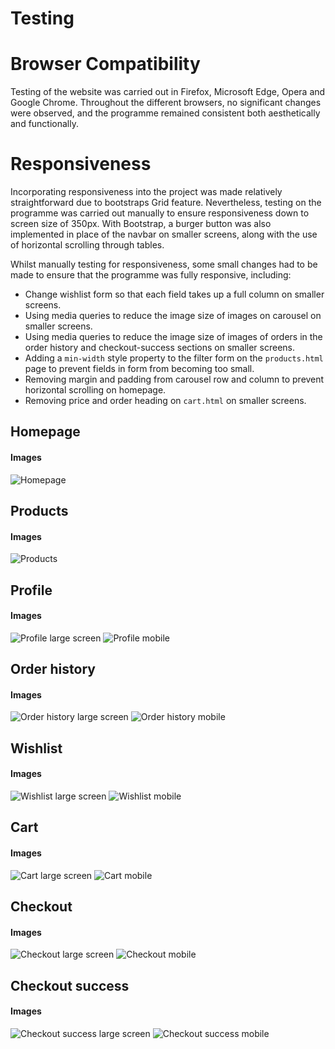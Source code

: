 # Testing

# Browser Compatibility
Testing of the website was carried out in Firefox, Microsoft Edge, Opera and Google Chrome. Throughout the different browsers, no significant changes were observed, and the programme remained consistent both aesthetically and functionally.

# **Responsiveness**
Incorporating responsiveness into the project was made relatively straightforward due to bootstraps Grid feature. Nevertheless, testing on the programme was carried out manually to ensure responsiveness down to screen size of 350px. With Bootstrap, a burger button was also implemented in place of the navbar on smaller screens, along with the use of horizontal scrolling through tables.  

Whilst manually testing for responsiveness, some small changes had to be made to ensure that the programme was fully responsive, including:

* Change wishlist form so that each field takes up a full column on smaller screens.
* Using media queries to reduce the image size of images on carousel on smaller screens.
* Using media queries to reduce the image size of images of orders in the order history and checkout-success sections on smaller screens.
* Adding a ```min-width``` style property to the filter form on the ```products.html``` page to prevent fields in form from becoming too small.
* Removing margin and padding from carousel row and column to prevent horizontal scrolling on homepage.
* Removing price and order heading on ```cart.html``` on smaller screens.

## Homepage
#### **Images**
![Homepage](static/static-images/responsive-testing-homepage.PNG "Homepage")

## Products
#### **Images**
![Products](static/static-images/responsive-testing-products.PNG "Products")

## Profile
#### **Images**
![Profile large screen](static/static-images/responsive-testing-profile-large-screen.png "Profile large screen")
![Profile mobile](static/static-images/responsive-testing-order-history-mobile.png "Profile mobile")

## Order history
#### **Images**
![Order history large screen](static/static-images/responsive-testing-order-history-large-screen.png "Order history large screen")
![Order history mobile](static/static-images/responsive-testing-order-history-mobile.png "Order history mobile")

## Wishlist
#### **Images**
![Wishlist large screen](static/static-images/responsive-testing-wishlist-large-screen.png "Wishlist large screen")
![Wishlist mobile](static/static-images/responsive-testing-wishlist-mobile.png "Wishlist mobile")

## Cart
#### **Images**
![Cart large screen](static/static-images/responsive-testing-cart-large-screen.png "Cart large screen")
![Cart mobile](static/static-images/responsive-testing-cart-mobile.png "Cart mobile")

## Checkout
#### **Images**
![Checkout large screen](static/static-images/responsive-testing-checkout-large-screen.png "Checkout large screen")
![Checkout mobile](static/static-images/responsive-testing-checkout-mobile.png "Checkout mobile")

## Checkout success
#### **Images**
![Checkout success large screen](static/static-images/responsive-testing-checkout-success-large-screen.png "Checkout success large screen")
![Checkout success mobile](static/static-images/responsive-testing-checkout-success-mobile.png "Checkout success mobile")

